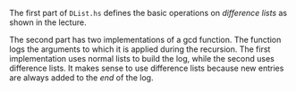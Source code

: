 The first part of `DList.hs` defines the basic operations on *difference lists* as shown in the lecture.

The second part has two implementations of a gcd function. The function logs the arguments to which it is applied during the recursion. The first implementation uses normal lists to build the log, while the second uses difference lists. It makes sense to use difference lists because new entries are always added to the *end* of the log.